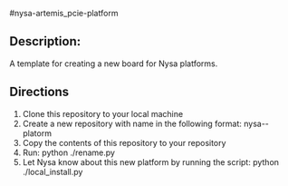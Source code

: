 #nysa-artemis_pcie-platform

## Description:

A template for creating a new board for Nysa platforms.

## Directions

1. Clone this repository to your local machine
2. Create a new repository with name in the following format: nysa-<name>-platorm
3. Copy the contents of this repository to your repository
4. Run: python ./rename.py
5. Let Nysa know about this new platform by running the script: python ./local_install.py

